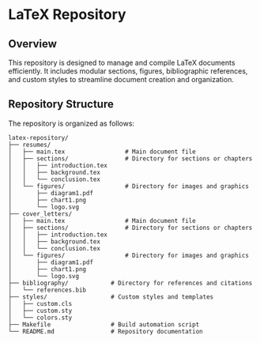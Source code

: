 # LaTeX Repository

## Overview
This repository is designed to manage and compile LaTeX documents efficiently. It includes modular sections, figures, bibliographic references, and custom styles to streamline document creation and organization.

## Repository Structure
The repository is organized as follows:

```
latex-repository/
├── resumes/
│   ├── main.tex                 # Main document file
│   ├── sections/                # Directory for sections or chapters
│   │   ├── introduction.tex
│   │   ├── background.tex
│   │   └── conclusion.tex
│   └── figures/                 # Directory for images and graphics
│       ├── diagram1.pdf
│       ├── chart1.png
│       └── logo.svg
├── cover_letters/
│   ├── main.tex                 # Main document file
│   ├── sections/                # Directory for sections or chapters
│   │   ├── introduction.tex
│   │   ├── background.tex
│   │   └── conclusion.tex
│   └── figures/                 # Directory for images and graphics
│       ├── diagram1.pdf
│       ├── chart1.png
│       └── logo.svg
├── bibliography/            # Directory for references and citations
│   └── references.bib
├── styles/                  # Custom styles and templates
│   ├── custom.cls
│   ├── custom.sty
│   └── colors.sty
├── Makefile                 # Build automation script
└── README.md                # Repository documentation
```
